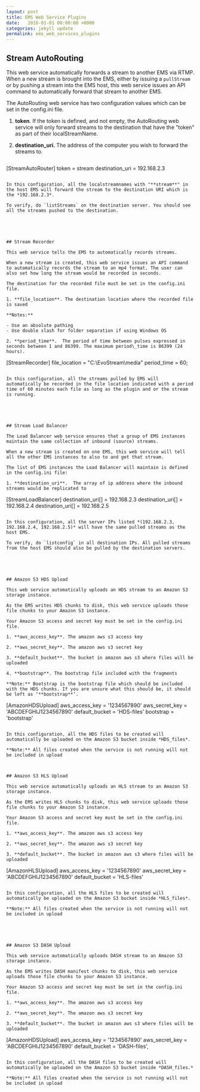 ```yaml
---
layout: post
title: EMS Web Service Plugins
date:   2016-01-01 00:00:00 +0000
categories: jekyll update
permalink: ems_web_services_plugins
---
```


## Stream AutoRouting

This web service automatically forwards a stream to another EMS via RTMP. When a new stream is brought into the EMS, either by issuing a `pullStream` or by pushing a stream into the EMS host, this web service issues an API command to automatically forward that stream to another EMS.

The AutoRouting web service has two configuration values which can be set in the config.ini file.

1. **token**. If the token is defined, and not empty, the AutoRouting web service will only forward streams to the destination that have the "token" as part of their localStreamName.
   
2. **destination\_uri.** The address of the computer you wish to forward the streams to.
   
   ``` 
[StreamAutoRouter]
token = stream
destination_uri = 192.168.2.3

   ```

In this configuration, all the localstreamnames with "**stream**" in the host EMS will forward the stream to the destination URI which is the *192.168.2.3*.

To verify, do `listStreams` on the destination server. You should see all the streams pushed to the destination.





## Stream Recorder

This web service tells the EMS to automatically records streams.

When a new stream is created, this web service issues an API command to automatically records the stream to an mp4 format. The user can also set how long the stream would be recorded in seconds.

The destination for the recorded file must be set in the config.ini file.

1. **file_location**. The destination location where the recorded file is saved
   
   **Notes:** 
   
   - Use an absolute pathing
   - Use double slash for folder separation if using Windows OS
   
2. **period_time**.  The period of time between pulses expressed in seconds between 1 and 86399. The maximum period\_time is 86399 (24 hours).
   
   ```   
[StreamRecorder]
file_location = "C:\\EvoStream\\media"
period_time = 60;    

   ```

In this configuration, all the streams pulled by EMS will automatically be recorded in the file location indicated with a period time of 60 minutes each file as long as the plugin and or the stream is running.





## Stream Load Balancer

The Load Balancer web service ensures that a group of EMS instances maintain the same collection of inbound (source) streams.

When a new stream is created on one EMS, this web service will tell all the other EMS instances to also to and get that stream.

The list of EMS instances the Load Balancer will maintain is defined in the config.ini file:

1. **destination_uri**.  The array of ip address where the inbound streams would be replicated to
   
   ``` 
[StreamLoadBalancer]
destination_uri[] = 192.168.2.3
destination_uri[] = 192.168.2.4
destination_uri[] = 192.168.2.5

   ```

In this configuration, all the server IPs listed *(192.168.2.3, 192.168.2.4, 192.168.2.5)* will have the same pulled streams as the host EMS.

To verify, do `listconfig` in all destination IPs. All pulled streams from the host EMS should also be pulled by the destination servers.





## Amazon S3 HDS Upload

This web service automatically uploads an HDS stream to an Amazon S3 storage instance.

As the EMS writes HDS chunks to disk, this web service uploads those file chunks to your Amazon S3 instance.

Your Amazon S3 access and secret key must be set in the config.ini file.

1. **aws_access_key**. The amazon aws s3 access key
   
2. **aws_secret_key**. The amazon aws s3 secret key
   
3. **default_bucket**. The bucket in amazon aws s3 where files will be uploaded
   
4. **bootstrap**. The bootstrap file included with the fragments
   
   **Note:** Bootstrap is the bootstrap file which should be included with the HDS chunks. If you are unsure what this should be, it should be left as ‘**bootstrap**’.
   
   ``` 
[AmazonHDSUpload]
aws_access_key = '1234567890'
aws_secret_key = 'ABCDEFGHIJ1234567890'
default_bucket = 'HDS-files'
bootstrap = 'bootstrap'    

   ```

In this configuration, all the HDS files to be created will automatically be uploaded on the Amazon S3 bucket inside *HDS_files*.

**Note:** All files created when the service is not running will not be included in upload



## Amazon S3 HLS Upload

This web service automatically uploads an HLS stream to an Amazon S3 storage instance.

As the EMS writes HLS chunks to disk, this web service uploads those file chunks to your Amazon S3 instance.

Your Amazon S3 access and secret key must be set in the config.ini file.

1. **aws_access_key**. The amazon aws s3 access key
   
2. **aws_secret_key**. The amazon aws s3 secret key
   
3. **default_bucket**. The bucket in amazon aws s3 where files will be uploaded
   
   ``` 
[AmazonHLSUpload]
aws_access_key = '1234567890'
aws_secret_key = 'ABCDEFGHIJ1234567890'
default_bucket = 'HLS-files'

   ```

In this configuration, all the HLS files to be created will automatically be uploaded on the Amazon S3 bucket inside *HLS_files*.

**Note:** All files created when the service is not running will not be included in upload





## Amazon S3 DASH Upload

This web service automatically uploads DASH stream to an Amazon S3 storage instance.

As the EMS writes DASH manifest chunks to disk, this web service uploads those file chunks to your Amazon S3 instance.

Your Amazon S3 access and secret key must be set in the config.ini file.

1. **aws_access_key**. The amazon aws s3 access key
   
2. **aws_secret_key**. The amazon aws s3 secret key
   
3. **default_bucket**. The bucket in amazon aws s3 where files will be uploaded
   
   ``` 
[AmazonHDSUpload]
aws_access_key = '1234567890'
aws_secret_key = 'ABCDEFGHIJ1234567890'
default_bucket = 'DASH-files',

   ```

In this configuration, all the DASH files to be created will automatically be uploaded on the Amazon S3 bucket inside *DASH_files.*

**Note:** All files created when the service is not running will not be included in upload

